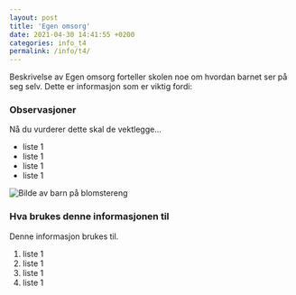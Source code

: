 ```yaml
---
layout: post
title: 'Egen omsorg'
date: 2021-04-30 14:41:55 +0200
categories: info_t4
permalink: /info/t4/
---
```


Beskrivelse av Egen omsorg forteller skolen noe om hvordan barnet ser på seg selv. Dette er informasjon som er viktig fordi:

### Observasjoner

Nå du vurderer dette skal de vektlegge...

- liste 1
- liste 1
- liste 1
- liste 1

![Bilde av barn på blomstereng]({{site.url}}/assets/img/bilde1.jpg)

### Hva brukes denne informasjonen til

Denne informasjon brukes til.

1. liste 1
2. liste 1
3. liste 1
4. liste 1
